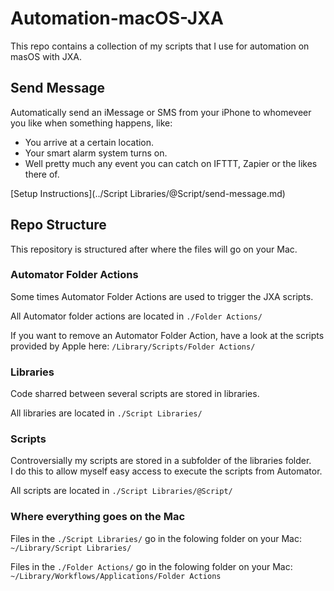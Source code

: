 # Automation-macOS-JXA

This repo contains a collection of my scripts that I use for automation on masOS with JXA.


## Send Message
Automatically send an iMessage or SMS from your iPhone to whomeveer you like when something happens, like: 
- You arrive at a certain location.
- Your smart alarm system turns on.
- Well pretty much any event you can catch on IFTTT, Zapier or the likes there of.

[Setup Instructions](../Script Libraries/@Script/send-message.md)


## Repo Structure
This repository is structured after where the files will go on your Mac. 

### Automator Folder Actions
Some times Automator Folder Actions are used to trigger the JXA scripts. 

All Automator folder actions are located in `./Folder Actions/`

If you want to remove an Automator Folder Action, have a look at the scripts provided by Apple here: 
`/Library/Scripts/Folder Actions/`


### Libraries
Code sharred between several scripts are stored in libraries.

All libraries are located in `./Script Libraries/`


### Scripts
Controversially my scripts are stored in a subfolder of the libraries folder.  
I do this to allow myself easy access to execute the scripts from Automator.  

All scripts are located in `./Script Libraries/@Script/`


### Where everything goes on the Mac

Files in the `./Script Libraries/` go in the folowing folder on your Mac:  
`~/Library/Script Libraries/`

Files in the `./Folder Actions/` go in the folowing folder on your Mac:  
`~/Library/Workflows/Applications/Folder Actions`

